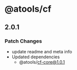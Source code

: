 # @atools/cf

## 2.0.1

### Patch Changes

- update readme and meta info
- Updated dependencies
  - @atools/cf-core@1.0.1
